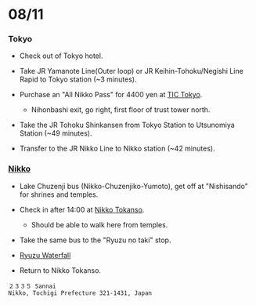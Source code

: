 # 08/11

### Tokyo

* Check out of Tokyo hotel.

* Take JR Yamanote Line(Outer loop) or JR Keihin-Tohoku/Negishi Line Rapid to Tokyo station (~3 minutes).

* Purchase an "All Nikko Pass" for 4400 yen at [TIC Tokyo](http://www.tictokyo.jp/en/03_access/index.html).
  * Nihonbashi exit, go right, first floor of trust tower north.

* Take the JR Tohoku Shinkansen from Tokyo Station to Utsunomiya Station (~49 minutes).

* Transfer to the JR Nikko Line to Nikko station (~42 minutes).

### [Nikko](http://en.wikivoyage.org/wiki/Nikko)

* Lake Chuzenji bus (Nikko-Chuzenjiko-Yumoto), get off at "Nishisando" for shrines and temples.

* Check in after 14:00 at [Nikko Tokanso](https://maps.google.com/maps?q=321-1431+Tochigi,+Nikko,+Sannai+2335&ie=UTF-8&ei=dkFrUtiUIcmQrQfhzoCICQ&ved=0CAoQ_AUoAg).
  * Should be able to walk here from temples.

* Take the same bus to the "Ryuzu no taki" stop.

* [Ryuzu Waterfall](http://www.japan-guide.com/e/e3806.html)

* Return to Nikko Tokanso.

```
２３３５ Sannai
Nikko, Tochigi Prefecture 321-1431, Japan
```
